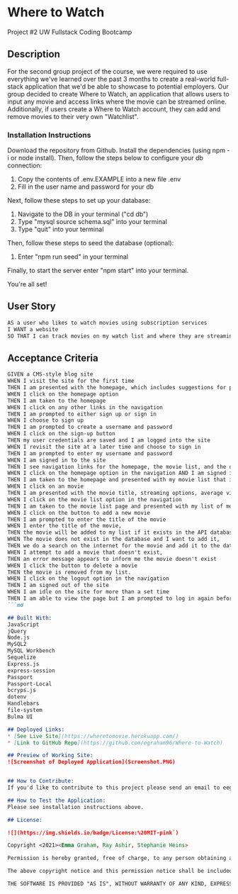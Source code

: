 # Where to Watch
Project #2 UW Fullstack Coding Bootcamp

## Description
For the second group project of the course, we were required to use everything we've learned over the past 3 months to create a real-world full-stack application that we'd be able to showcase to potential employers. Our group decided to create Where to Watch, an application that allows users to input any movie and access links where the movie can be streamed online. Additionally, if users create a Where to Watch account, they can add and remove movies to their very own "Watchlist". 

### Installation Instructions 
Download the repository from Github. Install the dependencies (using npm -i or node install). Then, follow the steps below to configure your db connection:

1. Copy the contents of .env.EXAMPLE into a new file .env
2. Fill in the user name and password for your db

Next, follow these steps to set up your database:
1. Navigate to the DB in your terminal ("cd db")
2. Type "mysql source schema.sql" into your terminal
3. Type "quit" into your terminal

Then, follow these steps to seed the database (optional):
1. Enter "npm run seed" in your terminal

Finally, to start the server enter "npm start" into your terminal.

You're all set!

## User Story
```md
AS a user who likes to watch movies using subscription services
I WANT a website 
SO THAT I can track movies on my watch list and where they are streaming
```
## Acceptance Criteria
```md
GIVEN a CMS-style blog site
WHEN I visit the site for the first time
THEN I am presented with the homepage, which includes suggestions for popular movies; navigation links for the homepage and my movie list; and the option to log in
WHEN I click on the homepage option
THEN I am taken to the homepage
WHEN I click on any other links in the navigation
THEN I am prompted to either sign up or sign in
WHEN I choose to sign up
THEN I am prompted to create a username and password
WHEN I click on the sign-up button
THEN my user credentials are saved and I am logged into the site
WHEN I revisit the site at a later time and choose to sign in
THEN I am prompted to enter my username and password
WHEN I am signed in to the site
THEN I see navigation links for the homepage, the movie list, and the option to log out
WHEN I click on the homepage option in the navigation AND I am signed in
THEN I am taken to the homepage and presented with my movie list that include where specific movies of my choice are being streamed 
WHEN I click on an movie
THEN I am presented with the movie title, streaming options, average viewer ratings
WHEN I click on the movie list option in the navigation
THEN I am taken to the movie list page and presented with my list of movies, ability to remove a move from the list, and the ability to add a movie to the list
WHEN I click on the button to add a new movie
THEN I am prompted to enter the title of the movie
WHEN I enter the title of the movie, 
THEN the movie will be added to my list if it exists in the API database
WHEN The movie does not exist in the database and I want to add it, 
THEN we do a search on the internet for the movie and add it to the database
WHEN I attempt to add a movie that doesn't exist, 
THEN an error message appears to inform me the movie doesn't exist
WHEN I click the button to delete a movie
THEN the movie is removed from my list. 
WHEN I click on the logout option in the navigation
THEN I am signed out of the site
WHEN I am idle on the site for more than a set time
THEN I am able to view the page but I am prompted to log in again before I can add, update, or delete from my movie watchlist
```md

## Built With:
JavaScript
jQuery
Node.js
MySQL2
MySQL Workbench
Sequelize
Express.js
express-session
Passport
Passport-Local
bcryps.js
dotenv
Handlebars
file-system
Bulma UI

## Deployed Links:
* [See Live Site](https://wheretomovie.herokuapp.com/)
* [Link to GitHub Repo](https://github.com/egraham96/Where-to-Watch)

## Preview of Working Site:
![Screenshot of Deployed Application](Screenshot.PNG)


## How to Contribute:
If you'd like to contribute to this project please send an email to eeg4@uw.edu.

## How to Test the Application:
Please see installation instructions above. 

## License:

![](https://img.shields.io/badge/License:%20MIT-pink`)

Copyright <2021><Emma Graham, Ray Ashir, Stephanie Heins>

Permission is hereby granted, free of charge, to any person obtaining a copy of this software and associated documentation files (the "Software"), to deal in the Software without restriction, including without limitation the rights to use, copy, modify, merge, publish, distribute, sublicense, and/or sell copies of the Software, and to permit persons to whom the Software is furnished to do so, subject to the following conditions:

The above copyright notice and this permission notice shall be included in all copies or substantial portions of the Software.

THE SOFTWARE IS PROVIDED "AS IS", WITHOUT WARRANTY OF ANY KIND, EXPRESS OR IMPLIED, INCLUDING BUT NOT LIMITED TO THE WARRANTIES OF MERCHANTABILITY, FITNESS FOR A PARTICULAR PURPOSE AND NONINFRINGEMENT. IN NO EVENT SHALL THE AUTHORS OR COPYRIGHT HOLDERS BE LIABLE FOR ANY CLAIM, DAMAGES OR OTHER LIABILITY, WHETHER IN AN ACTION OF CONTRACT, TORT OR OTHERWISE, ARISING FROM, OUT OF OR IN CONNECTION WITH THE SOFTWARE OR THE USE OR OTHER DEALINGS IN THE SOFTWARE.



